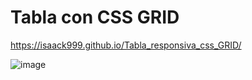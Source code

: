 # Tabla con CSS GRID
https://isaack999.github.io/Tabla_responsiva_css_GRID/


![image](https://user-images.githubusercontent.com/82354771/135727298-5931cf6e-a940-453d-92d2-bc1e8f5fba5c.png)

